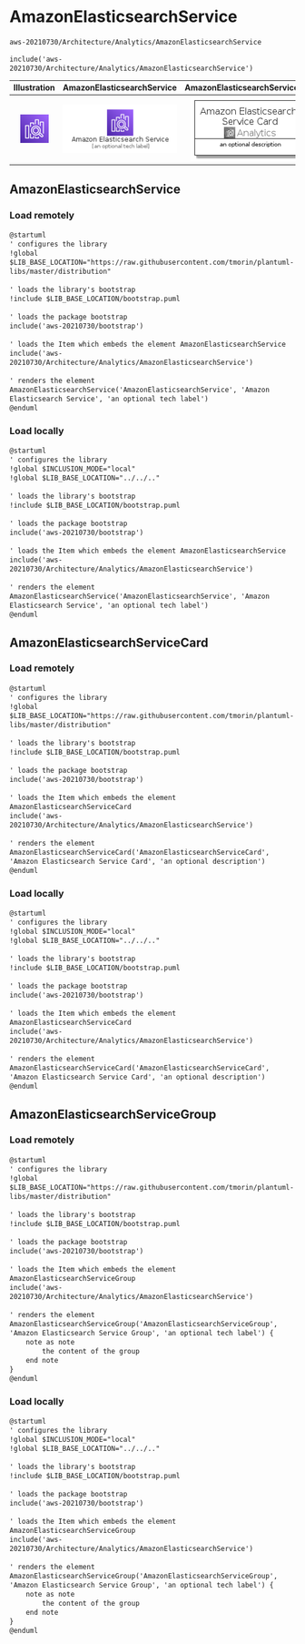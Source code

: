 # AmazonElasticsearchService


```text
aws-20210730/Architecture/Analytics/AmazonElasticsearchService
```

```text
include('aws-20210730/Architecture/Analytics/AmazonElasticsearchService')
```



| Illustration | AmazonElasticsearchService | AmazonElasticsearchServiceCard | AmazonElasticsearchServiceGroup |
| :---: | :---: | :---: | :---: |
| ![illustration for Illustration](../../../aws-20210730/Architecture/Analytics/AmazonElasticsearchService.png) | ![illustration for AmazonElasticsearchService](../../../aws-20210730/Architecture/Analytics/AmazonElasticsearchService.Local.png) | ![illustration for AmazonElasticsearchServiceCard](../../../aws-20210730/Architecture/Analytics/AmazonElasticsearchServiceCard.Local.png) | ![illustration for AmazonElasticsearchServiceGroup](../../../aws-20210730/Architecture/Analytics/AmazonElasticsearchServiceGroup.Local.png) |




## AmazonElasticsearchService

### Load remotely
```plantuml
@startuml
' configures the library
!global $LIB_BASE_LOCATION="https://raw.githubusercontent.com/tmorin/plantuml-libs/master/distribution"

' loads the library's bootstrap
!include $LIB_BASE_LOCATION/bootstrap.puml

' loads the package bootstrap
include('aws-20210730/bootstrap')

' loads the Item which embeds the element AmazonElasticsearchService
include('aws-20210730/Architecture/Analytics/AmazonElasticsearchService')

' renders the element
AmazonElasticsearchService('AmazonElasticsearchService', 'Amazon Elasticsearch Service', 'an optional tech label')
@enduml
```

### Load locally
```plantuml
@startuml
' configures the library
!global $INCLUSION_MODE="local"
!global $LIB_BASE_LOCATION="../../.."

' loads the library's bootstrap
!include $LIB_BASE_LOCATION/bootstrap.puml

' loads the package bootstrap
include('aws-20210730/bootstrap')

' loads the Item which embeds the element AmazonElasticsearchService
include('aws-20210730/Architecture/Analytics/AmazonElasticsearchService')

' renders the element
AmazonElasticsearchService('AmazonElasticsearchService', 'Amazon Elasticsearch Service', 'an optional tech label')
@enduml
```

## AmazonElasticsearchServiceCard

### Load remotely
```plantuml
@startuml
' configures the library
!global $LIB_BASE_LOCATION="https://raw.githubusercontent.com/tmorin/plantuml-libs/master/distribution"

' loads the library's bootstrap
!include $LIB_BASE_LOCATION/bootstrap.puml

' loads the package bootstrap
include('aws-20210730/bootstrap')

' loads the Item which embeds the element AmazonElasticsearchServiceCard
include('aws-20210730/Architecture/Analytics/AmazonElasticsearchService')

' renders the element
AmazonElasticsearchServiceCard('AmazonElasticsearchServiceCard', 'Amazon Elasticsearch Service Card', 'an optional description')
@enduml
```

### Load locally
```plantuml
@startuml
' configures the library
!global $INCLUSION_MODE="local"
!global $LIB_BASE_LOCATION="../../.."

' loads the library's bootstrap
!include $LIB_BASE_LOCATION/bootstrap.puml

' loads the package bootstrap
include('aws-20210730/bootstrap')

' loads the Item which embeds the element AmazonElasticsearchServiceCard
include('aws-20210730/Architecture/Analytics/AmazonElasticsearchService')

' renders the element
AmazonElasticsearchServiceCard('AmazonElasticsearchServiceCard', 'Amazon Elasticsearch Service Card', 'an optional description')
@enduml
```

## AmazonElasticsearchServiceGroup

### Load remotely
```plantuml
@startuml
' configures the library
!global $LIB_BASE_LOCATION="https://raw.githubusercontent.com/tmorin/plantuml-libs/master/distribution"

' loads the library's bootstrap
!include $LIB_BASE_LOCATION/bootstrap.puml

' loads the package bootstrap
include('aws-20210730/bootstrap')

' loads the Item which embeds the element AmazonElasticsearchServiceGroup
include('aws-20210730/Architecture/Analytics/AmazonElasticsearchService')

' renders the element
AmazonElasticsearchServiceGroup('AmazonElasticsearchServiceGroup', 'Amazon Elasticsearch Service Group', 'an optional tech label') {
    note as note
        the content of the group
    end note
}
@enduml
```

### Load locally
```plantuml
@startuml
' configures the library
!global $INCLUSION_MODE="local"
!global $LIB_BASE_LOCATION="../../.."

' loads the library's bootstrap
!include $LIB_BASE_LOCATION/bootstrap.puml

' loads the package bootstrap
include('aws-20210730/bootstrap')

' loads the Item which embeds the element AmazonElasticsearchServiceGroup
include('aws-20210730/Architecture/Analytics/AmazonElasticsearchService')

' renders the element
AmazonElasticsearchServiceGroup('AmazonElasticsearchServiceGroup', 'Amazon Elasticsearch Service Group', 'an optional tech label') {
    note as note
        the content of the group
    end note
}
@enduml
```

